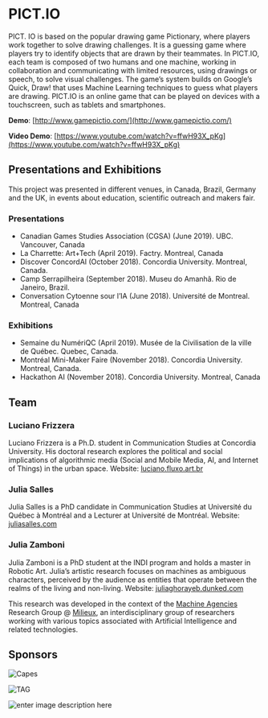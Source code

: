 # PICT.IO

PICT. IO is based on the popular drawing game Pictionary, where players work together to solve drawing challenges. It is a guessing game where players try to identify objects that are drawn by their teammates. In PICT.IO, each team is composed of two humans and one machine, working in collaboration and communicating with limited resources, using drawings or speech, to solve visual challenges. The game’s system builds on Google’s Quick, Draw! that uses Machine Learning techniques to guess what players are drawing. PICT.IO is an online game that can be played on devices with a touchscreen, such as tablets and smartphones.

**Demo**: [http://www.gamepictio.com/](http://www.gamepictio.com/)

**Video Demo**: [https://www.youtube.com/watch?v=ffwH93X_pKg](https://www.youtube.com/watch?v=ffwH93X_pKg)

## Presentations and Exhibitions

This project was presented in different venues, in Canada, Brazil, Germany and the UK, in events about education, scientific outreach and makers fair.

### Presentations

- Canadian Games Studies Association (CGSA) (June 2019). UBC. Vancouver, Canada
- La Charrette: Art+Tech (April 2019). Factry. Montreal, Canada
- Discover ConcordAI (October 2018). Concordia University. Montreal, Canada.
- Camp Serrapilheira (September 2018). Museu do Amanhã. Rio de Janeiro, Brazil.
- Conversation Cytoenne sour l’IA (June 2018). Université de Montreal. Montreal, Canada

### Exhibitions

- Semaine du NumériQC (April 2019). Musée de la Civilisation de la ville de Québec. Quebec, Canada.
- Montréal Mini-Maker Faire (November 2018). Concordia University. Montreal, Canada.
- Hackathon AI (November 2018). Concordia University. Montreal, Canada

## Team

### Luciano Frizzera

Luciano Frizzera is a Ph.D. student in Communication Studies at Concordia University. His doctoral research explores the political and social implications of algorithmic media (Social and Mobile Media, AI, and Internet of Things) in the urban space. Website:  [luciano.fluxo.art.br](http://luciano.fluxo.art.br)

### Julia Salles

Julia Salles is a PhD candidate in Communication Studies at Université du Québec à Montréal and a Lecturer at Université de Montréal. Website:  [juliasalles.com](http://juliasalles.com)

### Julia Zamboni

Julia Zamboni is a PhD student at the INDI program and holds a master in Robotic Art. Julia’s artistic research focuses on machines as ambiguous characters, perceived by the audience as entities that operate between the realms of the living and non-living. Website:  [juliaghorayeb.dunked.com](http://juliaghorayeb.dunked.com)

This research was developed in the context of the [Machine Agencies](http://machineagencies.org) Research Group @ [Milieux](http://milieux.concordia.ca), an interdisciplinary group of researchers working with various topics associated with Artificial Intelligence and related technologies.

## Sponsors

![Capes](http://www.gamepictio.com/assets/capes.png)

![TAG](http://www.gamepictio.com/assets/tag.png)

![enter image description here](http://www.gamepictio.com/assets/milieux.png)
